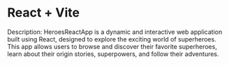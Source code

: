 # React + Vite

Description:
HeroesReactApp is a dynamic and interactive web application built using React, designed to explore the exciting world of superheroes. This app allows users to browse and discover their favorite superheroes, learn about their origin stories, superpowers, and follow their adventures.
